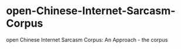 # open-Chinese-Internet-Sarcasm-Corpus
open Chinese Internet Sarcasm Corpus: An Approach - the corpus
